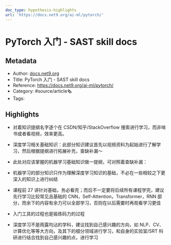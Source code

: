 ```yaml
---
doc_type: hypothesis-highlights
url: 'https://docs.net9.org/ai-ml/pytorch/'
---
```

# PyTorch 入门 - SAST skill docs
## Metadata
- Author: [docs.net9.org]()
- Title: PyTorch 入门 - SAST skill docs
- Reference: https://docs.net9.org/ai-ml/pytorch/
- Category: #source/article🗞
- Tags:
## Highlights
- 对着知识提纲名字逐个在 CSDN/知乎/StackOverflow 搜索进行学习，而非啃书或者看视频，效率更高。

- 深度学习相关基础知识：此部分知识建议首先以视频资料为起始进行了解学习，然后根据提纲进行拓展补充，查缺补漏～

- 此处对应该掌握的机器学习基础知识做一提纲，可对照着查缺补漏：

- 机器学习的部分知识只作为理解深度学习知识的基础，不必在一些相较之下更深入的知识上进行纠结

- 课程前 27 讲针对基础，务必看完；而后不一定要将后续所有课程学完，建议先行学习比较常见且基础的 CNN，Self-Attention，Transformer，RNN 部分，而余下的内容有余力可以全部学习，否则在以后需要时再观看学习更佳

- 入门工具的过程也是锻炼码力的过程

- 深度学习不是雨露均沾的学科，建议找到自己感兴趣的方向，如 NLP、CV、计算优化等等大方向，及其下的细分领域进行学习，和自身的实验室/SRT 科研进行结合找到自己感兴趣的点，进行学习

